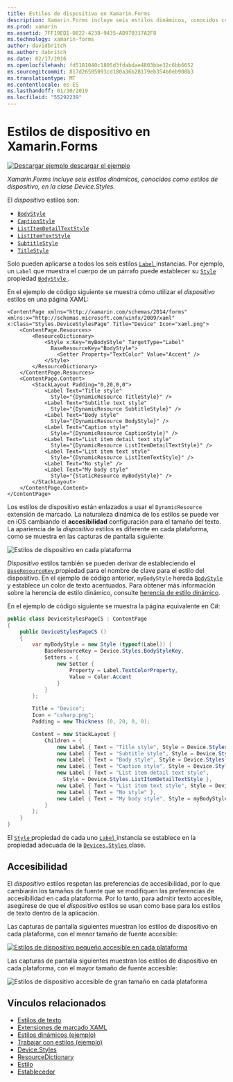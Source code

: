 ```yaml
---
title: Estilos de dispositivo en Xamarin.Forms
description: Xamarin.Forms incluye seis estilos dinámicos, conocidos como estilos de dispositivo, en la clase Device.Styles. Este artículo explica cómo usar los estilos de dispositivo en una aplicación de Xamarin.Forms.
ms.prod: xamarin
ms.assetid: 7FF19ED1-0822-4238-9435-AD970317A2F8
ms.technology: xamarin-forms
author: davidbritch
ms.author: dabritch
ms.date: 02/17/2016
ms.openlocfilehash: fd5181040c1805d3fdabdae4803bbe32c6bb6652
ms.sourcegitcommit: 817d26585093cd180a36b28179eb354b0eb900b3
ms.translationtype: MT
ms.contentlocale: es-ES
ms.lasthandoff: 01/30/2019
ms.locfileid: "55292239"
---
```

# <a name="device-styles-in-xamarinforms"></a>Estilos de dispositivo en Xamarin.Forms

[![Descargar ejemplo](~/media/shared/download.png) descargar el ejemplo](https://developer.xamarin.com/samples/xamarin-forms/UserInterface/Styles/DynamicStyles/)

_Xamarin.Forms incluye seis estilos dinámicos, conocidos como estilos de dispositivo, en la clase Device.Styles._

El *dispositivo* estilos son:

- [`BodyStyle`](xref:Xamarin.Forms.Device.Styles.BodyStyle)
- [`CaptionStyle`](xref:Xamarin.Forms.Device.Styles.CaptionStyle)
- [`ListItemDetailTextStyle`](xref:Xamarin.Forms.Device.Styles.ListItemDetailTextStyle)
- [`ListItemTextStyle`](xref:Xamarin.Forms.Device.Styles.ListItemTextStyle)
- [`SubtitleStyle`](xref:Xamarin.Forms.Device.Styles.SubtitleStyle)
- [`TitleStyle`](xref:Xamarin.Forms.Device.Styles.TitleStyle)

Solo pueden aplicarse a todos los seis estilos [ `Label` ](xref:Xamarin.Forms.Label) instancias. Por ejemplo, un `Label` que muestra el cuerpo de un párrafo puede establecer su [ `Style` ](xref:Xamarin.Forms.VisualElement.Style) propiedad [ `BodyStyle` ](xref:Xamarin.Forms.Device.Styles.BodyStyle).

En el ejemplo de código siguiente se muestra cómo utilizar el *dispositivo* estilos en una página XAML:

```xaml
<ContentPage xmlns="http://xamarin.com/schemas/2014/forms" xmlns:x="http://schemas.microsoft.com/winfx/2009/xaml" x:Class="Styles.DeviceStylesPage" Title="Device" Icon="xaml.png">
    <ContentPage.Resources>
        <ResourceDictionary>
            <Style x:Key="myBodyStyle" TargetType="Label"
              BaseResourceKey="BodyStyle">
                <Setter Property="TextColor" Value="Accent" />
            </Style>
        </ResourceDictionary>
    </ContentPage.Resources>
    <ContentPage.Content>
        <StackLayout Padding="0,20,0,0">
            <Label Text="Title style"
              Style="{DynamicResource TitleStyle}" />
            <Label Text="Subtitle text style"
              Style="{DynamicResource SubtitleStyle}" />
            <Label Text="Body style"
              Style="{DynamicResource BodyStyle}" />
            <Label Text="Caption style"
              Style="{DynamicResource CaptionStyle}" />
            <Label Text="List item detail text style"
              Style="{DynamicResource ListItemDetailTextStyle}" />
            <Label Text="List item text style"
              Style="{DynamicResource ListItemTextStyle}" />
            <Label Text="No style" />
            <Label Text="My body style"
              Style="{StaticResource myBodyStyle}" />
        </StackLayout>
    </ContentPage.Content>
</ContentPage>
```

Los estilos de dispositivo están enlazados a usar el `DynamicResource` extensión de marcado. La naturaleza dinámica de los estilos se puede ver en iOS cambiando el **accesibilidad** configuración para el tamaño del texto. La apariencia de la *dispositivo* estilos es diferente en cada plataforma, como se muestra en las capturas de pantalla siguiente:

![](device-images/device-styles.png "Estilos de dispositivo en cada plataforma")

*Dispositivo* estilos también se pueden derivar de estableciendo el [ `BaseResourceKey` ](xref:Xamarin.Forms.Style.BaseResourceKey) propiedad para el nombre de clave para el estilo del dispositivo. En el ejemplo de código anterior, `myBodyStyle` hereda [ `BodyStyle` ](xref:Xamarin.Forms.Device.Styles.BodyStyle) y establece un color de texto acentuados. Para obtener más información sobre la herencia de estilo dinámico, consulte [herencia de estilo dinámico](~/xamarin-forms/user-interface/styles/xaml/dynamic.md#dynamic-style-inheritance).

En el ejemplo de código siguiente se muestra la página equivalente en C#:

```csharp
public class DeviceStylesPageCS : ContentPage
{
    public DeviceStylesPageCS ()
    {
        var myBodyStyle = new Style (typeof(Label)) {
            BaseResourceKey = Device.Styles.BodyStyleKey,
            Setters = {
                new Setter {
                    Property = Label.TextColorProperty,
                    Value = Color.Accent
                }
            }
        };

        Title = "Device";
        Icon = "csharp.png";
        Padding = new Thickness (0, 20, 0, 0);

        Content = new StackLayout {
            Children = {
                new Label { Text = "Title style", Style = Device.Styles.TitleStyle },
                new Label { Text = "Subtitle style", Style = Device.Styles.SubtitleStyle },
                new Label { Text = "Body style", Style = Device.Styles.BodyStyle },
                new Label { Text = "Caption style", Style = Device.Styles.CaptionStyle },
                new Label { Text = "List item detail text style",
                  Style = Device.Styles.ListItemDetailTextStyle },
                new Label { Text = "List item text style", Style = Device.Styles.ListItemTextStyle },
                new Label { Text = "No style" },
                new Label { Text = "My body style", Style = myBodyStyle }
            }
        };
    }
}
```

El [ `Style` ](xref:Xamarin.Forms.VisualElement.Style) propiedad de cada uno [ `Label` ](xref:Xamarin.Forms.Label) instancia se establece en la propiedad adecuada de la [ `Devices.Styles` ](xref:Xamarin.Forms.Device.Styles) clase.

## <a name="accessibility"></a>Accesibilidad

El *dispositivo* estilos respetan las preferencias de accesibilidad, por lo que cambiarán los tamaños de fuente que se modifiquen las preferencias de accesibilidad en cada plataforma. Por lo tanto, para admitir texto accesible, asegúrese de que el *dispositivo* estilos se usan como base para los estilos de texto dentro de la aplicación.

Las capturas de pantalla siguientes muestran los estilos de dispositivo en cada plataforma, con el menor tamaño de fuente accesible:

[![](device-images/minimum-size.png "Estilos de dispositivo pequeño accesible en cada plataforma")](device-images/minimum-size-large.png#lightbox "estilos de dispositivo pequeño accesible en cada plataforma")

Las capturas de pantalla siguientes muestran los estilos de dispositivo en cada plataforma, con el mayor tamaño de fuente accesible:

![](device-images/maximum-size.png "Estilos de dispositivo accesible de gran tamaño en cada plataforma")

## <a name="related-links"></a>Vínculos relacionados

- [Estilos de texto](~/xamarin-forms/user-interface/text/styles.md)
- [Extensiones de marcado XAML](~/xamarin-forms/xaml/xaml-basics/xaml-markup-extensions.md)
- [Estilos dinámicos (ejemplo)](https://developer.xamarin.com/samples/xamarin-forms/UserInterface/Styles/DynamicStyles/)
- [Trabajar con estilos (ejemplo)](https://developer.xamarin.com/samples/xamarin-forms/WorkingWithStyles/)
- [Device.Styles](xref:Xamarin.Forms.Device.Styles)
- [ResourceDictionary](xref:Xamarin.Forms.ResourceDictionary)
- [Estilo](xref:Xamarin.Forms.Style)
- [Establecedor](xref:Xamarin.Forms.Setter)
